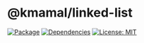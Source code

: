 # @kmamal/linked-list

[![Package](https://img.shields.io/npm/v/%2540kmamal%252Flinked-list)](https://www.npmjs.com/package/@kmamal/linked-list)
[![Dependencies](https://img.shields.io/librariesio/release/npm/@kmamal/linked-list)](https://libraries.io/npm/@kmamal%2Flinked-list)
[![License: MIT](https://img.shields.io/badge/License-MIT-yellow.svg)](https://opensource.org/licenses/MIT)
